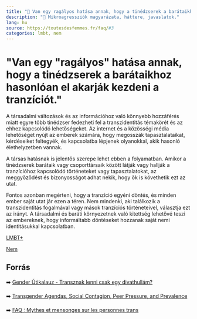 ```yaml
---
title: "🚫 Van egy ragályos hatása annak, hogy a tinédzserek a barátaikhoz hasonlóan el akarják kezdeni a tranzíciót."
description: "🚫 Mikroagressziók magyarázata, háttere, javaslatok."
lang: hu
source: https://toutesdesfemmes.fr/faq/#3
categories: lmbt, nem
---
```


<div class="wiki-content agression-title">

# "Van egy "ragályos" hatása annak, hogy a tinédzserek a barátaikhoz hasonlóan el akarják kezdeni a tranzíciót."

A társadalmi változások és az információhoz való könnyebb hozzáférés miatt egyre több tinédzser fedezheti fel a transzidentitás témakörét és az ehhez kapcsolódó lehetőségeket. Az internet és a közösségi média lehetőséget nyújt az emberek számára, hogy megosszák tapasztalataikat, kérdéseiket feltegyék, és kapcsolatba lépjenek olyanokkal, akik hasonló élethelyzetben vannak.

A társas hatásnak is jelentős szerepe lehet ebben a folyamatban. Amikor a tinédzserek barátaik vagy csoporttársaik között látják vagy hallják a tranzícióhoz kapcsolódó történeteket vagy tapasztalatokat, az meggyőződést és bizonyosságot adhat nekik, hogy ők is követhetik ezt az utat.

Fontos azonban megérteni, hogy a tranzíció egyéni döntés, és minden ember saját utat jár ezen a téren. Nem mindenki, aki találkozik a transzidentitás fogalmával vagy mások tranzíciós történeteivel, választja ezt az irányt. A társadalmi és baráti környezetnek való kitettség lehetővé teszi az embereknek, hogy informáltabb döntéseket hozzanak saját nemi identitásukkal kapcsolatban.

<div class="categories">

[LMBT+](/#/entry?id=lmbt)

[Nem](/#/entry?id=nem)

</div>

## Forrás

➡️ [Gender Útikalauz - Transznak lenni csak egy divathullám?](https://genderutikalauz.hu/#/entry?id=transznemuseg-csak-egy-divathullam)

➡️ [Transgender Agendas, Social Contagion, Peer Pressure, and Prevalence](https://medium.com/@juliaserano/transgender-agendas-social-contagion-peer-pressure-and-prevalence-c3694d11ed24)

➡️ [FAQ : Mythes et mensonges sur les personnes trans](https://toutesdesfemmes.fr/faq-mythes-et-mensonges-sur-les-personnes-trans/)

</div>